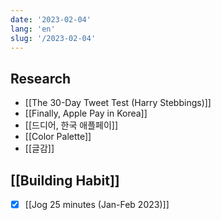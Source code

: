 ```yaml
---
date: '2023-02-04'
lang: 'en'
slug: '/2023-02-04'
---
```


## Research

- [[The 30-Day Tweet Test (Harry Stebbings)]]
- [[Finally, Apple Pay in Korea]]
- [[드디어, 한국 애플페이]]
- [[Color Palette]]
- [[글감]]

## [[Building Habit]]

- [x] [[Jog 25 minutes (Jan-Feb 2023)]]
